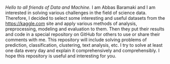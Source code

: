 *Hello to all friends of Data and Machine.*
I am Abbas Baramaki and I am interested in solving various challenges in the field of science data.
Therefore, I decided to select some interesting and useful datasets from the https://kaggle.com site and apply various methods of analysis, preprocessing, modeling and evaluation to them.
Then they put their results and code in a special repository on GitHub for others to use or share their comments with me.
This repository will include solving problems of prediction, classification, clustering, text analysis, etc.
I try to solve at least one data every day and explain it comprehensively and comprehensibly. I hope this repository is useful and interesting for you.
